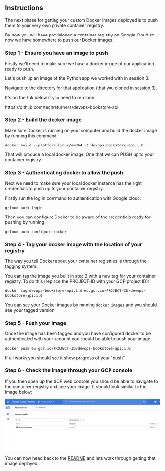 ## Instructions

The next phase for getting your custom Docker images deployed is to push them to your very own private container registry.

By now you will have provisioned a container registry on Google Cloud so now we have somewhere to push our Docker images.

### Step 1 - Ensure you have an image to push

Firstly we'll need to make sure we have a docker image of our application ready to push.

Let's push up an image of the Python app we worked with in session 3.

Navigate to the directory for that application (that you cloned in session 3).

It's on the link below if you need to re-clone

https://github.com/techreturners/devops-bookstore-api

### Step 2 - Build the docker image

Make sure Docker is running on your computer and build the docker image by running this command:

```
docker build --platform linux/amd64 -t devops-bookstore-api:1.0 .
```

That will produce a local docker image. One that we can PUSH up to your container registry.

### Step 3 - Authenticating docker to allow the push

Next we need to make sure your local docker instance has the right credentials to push up to your container registry. 

Firstly run the log in command to authentication with Google cloud:

```
gcloud auth login
```

Then you can configure Docker to be aware of the credentials ready for pushing by running:

```
gcloud auth configure-docker
```

### Step 4 - Tag your docker image with the location of your registry

The way you tell Docker about your container registries is through the tagging system.

You can tag the image you built in step 2 with a new tag for your container registry. To do this (replace the PROJECT-ID with your GCP project ID):

```
docker tag devops-bookstore-api:1.0 eu.gcr.io/PROJECT-ID/devops-bookstore-api:1.0
```

You can see your Docker images by running `docker images` and you should see your tagged version.

### Step 5 - Push your image

Once the image has been tagged and you have configured docker to be authenticated with your account you should be able to push your image.

```
docker push eu.gcr.io/PROJECT-ID/devops-bookstore-api:1.0
```

If all works you should see it show progress of your "push"

### Step 6 - Check the image through your GCP console

If you then open up the GCP web console you should be able to navigate to the container registry and see your image. It should look similar to the image below:

![GCR Example Image](./images/gcr_example.png)

You can now head back to the [README](../README.md) and lets work through getting that image deployed.
